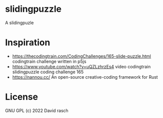# slidingpuzzle
A slidingpuzle

# Inspiration
* https://thecodingtrain.com/CodingChallenges/165-slide-puzzle.html codingtrain challenge written in p5js
* https://www.youtube.com/watch?v=uQZLzhrzEs4  video codingtrain slidingpuzzle coding challenge 165
* https://nannou.cc/ An open-source creative-coding framework for Rust

# License
GNU GPL (c) 2022 David rasch 

